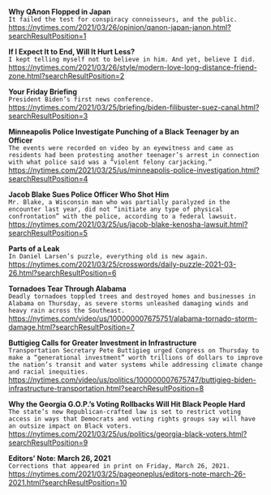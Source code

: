 **Why QAnon Flopped in Japan**\
`It failed the test for conspiracy connoisseurs, and the public.`\
https://nytimes.com/2021/03/26/opinion/qanon-japan-janon.html?searchResultPosition=1

**If I Expect It to End, Will It Hurt Less?**\
`I kept telling myself not to believe in him. And yet, believe I did.`\
https://nytimes.com/2021/03/26/style/modern-love-long-distance-friend-zone.html?searchResultPosition=2

**Your Friday Briefing**\
`President Biden’s first news conference.`\
https://nytimes.com/2021/03/25/briefing/biden-filibuster-suez-canal.html?searchResultPosition=3

**Minneapolis Police Investigate Punching of a Black Teenager by an Officer**\
`The events were recorded on video by an eyewitness and came as residents had been protesting another teenager’s arrest in connection with what police said was a “violent felony carjacking.”`\
https://nytimes.com/2021/03/25/us/minneapolis-police-investigation.html?searchResultPosition=4

**Jacob Blake Sues Police Officer Who Shot Him**\
`Mr. Blake, a Wisconsin man who was partially paralyzed in the encounter last year, did not “initiate any type of physical confrontation” with the police, according to a federal lawsuit.`\
https://nytimes.com/2021/03/25/us/jacob-blake-kenosha-lawsuit.html?searchResultPosition=5

**Parts of a Leak**\
`In Daniel Larsen’s puzzle, everything old is new again.`\
https://nytimes.com/2021/03/25/crosswords/daily-puzzle-2021-03-26.html?searchResultPosition=6

**Tornadoes Tear Through Alabama**\
`Deadly tornadoes toppled trees and destroyed homes and businesses in Alabama on Thursday, as severe storms unleashed damaging winds and heavy rain across the Southeast.`\
https://nytimes.com/video/us/100000007675751/alabama-tornado-storm-damage.html?searchResultPosition=7

**Buttigieg Calls for Greater Investment in Infrastructure**\
`Transportation Secretary Pete Buttigieg urged Congress on Thursday to make a “generational investment” worth trillions of dollars to improve the nation’s transit and water systems while addressing climate change and racial inequities.`\
https://nytimes.com/video/us/politics/100000007675747/buttigieg-biden-infrastructure-transportation.html?searchResultPosition=8

**Why the Georgia G.O.P.’s Voting Rollbacks Will Hit Black People Hard**\
`The state’s new Republican-crafted law is set to restrict voting access in ways that Democrats and voting rights groups say will have an outsize impact on Black voters.`\
https://nytimes.com/2021/03/25/us/politics/georgia-black-voters.html?searchResultPosition=9

**Editors’ Note: March 26, 2021**\
`Corrections that appeared in print on Friday, March 26, 2021.`\
https://nytimes.com/2021/03/25/pageoneplus/editors-note-march-26-2021.html?searchResultPosition=10


